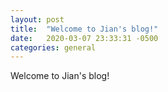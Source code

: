```yaml
---
layout: post
title:  "Welcome to Jian's blog!"
date:   2020-03-07 23:33:31 -0500
categories: general
---
```

Welcome to Jian's blog!
